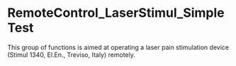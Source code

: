 # RemoteControl_LaserStimul_SimpleTest
This group of functions is aimed at operating a laser pain stimulation device (Stimul 1340, El.En., Treviso, Italy) remotely. 

